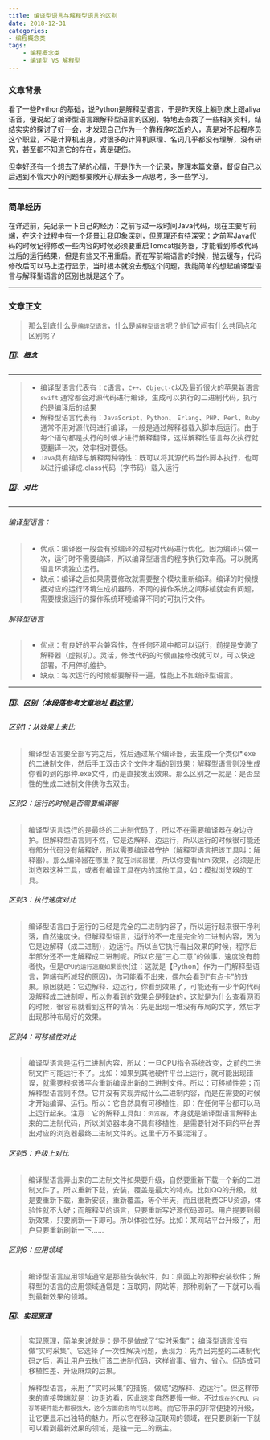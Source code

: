 ```yaml
---
title: 编译型语言与解释型语言的区别
date: 2018-12-31
categories:
- 编程概念类
tags: 
    - 编程概念类
    - 编译型 VS 解释型
---
```

### 文章背景
看了一些Python的基础，说Python是解释型语言，于是昨天晚上躺到床上跟aliya语音，便说起了编译型语言跟解释型语言的区别，特地去查找了一些相关资料，结结实实的探讨了好一会，才发现自己作为一个靠程序吃饭的人，真是对不起程序员这个职业，不是计算机出身，对很多的计算机原理、名词几乎都没有理解，没有研究，甚至都不知道它的存在，真是硬伤。

但幸好还有一个想去了解的心情，于是作为一个记录，整理本篇文章，督促自己以后遇到不管大小的问题都要敞开心扉去多一点思考，多一些学习。
<!--more-->
***
### 简单经历
在详述前，先记录一下自己的经历：之前写过一段时间Java代码，现在主要写前端，在这个过程中有一个场景让我印象深刻，但原理还有待深究：之前写Java代码的时候记得修改一些内容的时候必须要重启Tomcat服务器，才能看到修改代码过后的运行结果，但是有些又不用重启。而在写前端语言的时候，抛去缓存，代码修改后可以马上运行显示，当时根本就没去想这个问题，我能简单的想起编译型语言与解释型语言的区别也就是这个了。
***
### 文章正文
>那么到底什么是`编译型语言`，什么是`解释型语言`呢？他们之间有什么共同点和区别呢？
##### 1️⃣、概念
***
>+ 编译型语言代表有：`C`语言，`C++`、`Object-C`以及最近很火的苹果新语言`swift`
通常都会对源代码进行编译，生成可以执行的二进制代码，执行的是编译后的结果
>+ 解释型语言代表有：`JavaScript`、`Python`、
`Erlang`、`PHP`、`Perl`、`Ruby`
通常不用对源代码进行编译，一般是通过解释器载入脚本后运行。由于每个语句都是执行的时候才进行解释翻译，这样解释性语言每次执行就要翻译一次，效率相对要低。
>+ `Java`具有编译与解释两种特性：既可以将其源代码当作脚本执行，也可以进行编译成.class代码（字节码）载入运行
##### 2️⃣、对比
***
###### 编译型语言：
>+ 优点：编译器一般会有预编译的过程对代码进行优化。因为编译只做一次，运行时不需要编译，所以编译型语言的程序执行效率高。可以脱离语言环境独立运行。
>+ 缺点：编译之后如果需要修改就需要整个模块重新编译。编译的时候根据对应的运行环境生成机器码，不同的操作系统之间移植就会有问题，需要根据运行的操作系统环境编译不同的可执行文件。
###### 解释型语言
>+ 优点：有良好的平台兼容性，在任何环境中都可以运行，前提是安装了解释器（虚拟机）。灵活，修改代码的时候直接修改就可以，可以快速部署，不用停机维护。
>+ 缺点：每次运行的时候都要解释一遍，性能上不如编译型语言。
***
##### 3️⃣、区别（本段落参考文章地址 戳[这里](https://www.jianshu.com/p/f726e4766ac7)）
###### 区别1：从效果上来比
>编译型语言要全部写完之后，然后通过某个编译器，去生成一个类似*.exe的二进制文件，然后手工双击这个文件才看的到效果；解释型语言则没生成你看的到的那种.exe文件，而是直接发出效果。那么区别之一就是：是否显性的生成二进制文件供你去双击。
###### 区别2：运行的时候是否需要编译器
>编译型语言运行的是最终的二进制代码了，所以不在需要编译器在身边守护。但解释型语言则不然，它是边解释、边运行，所以运行的时候很可能还有部分代码没有解释好，所以需要编译器守护（解释型语言把该工具叫：解释器）。那么编译器在哪里？就在`浏览器`里，所以你要看html效果，必须是用浏览器这种工具，或者有编译工具在内的其他工具，如：模拟浏览器的工具。
###### 区别3：执行速度对比
>编译型语言由于运行的已经是完全的二进制内容了，所以运行起来很干净利落，自然速度快。但解释型语言，运行的不一定是完全的二进制内容，因为它是边解释（成二进制），边运行。所以当它执行看出效果的时候，程序后半部分还不一定解释成二进制呢。所以它是“三心二意”的做事，速度没有前者快，但是`CPU的运行速度如果很快`(注：这就是【Python】作为一门解释型语言，弊端有所减轻的原因)，你可能看不出来，偶尔会看到“有点卡”的效果。原因就是：它边解释、边运行，你看到效果了，可能还有一少半的代码没解释成二进制呢，所以你看到的效果会是残缺的，这就是为什么查看网页的时候，很容易就看到这样的情况：先是出现一堆没有布局的文字，然后才出现那种布局好的效果。
###### 区别4：可移植性对比
>编译型语言是运行二进制内容，所以：一旦CPU指令系统改变，之前的二进制文件可能运行不了。比如：如果到其他硬件平台上运行，就可能出现错误，就需要根据该平台重新编译出新的二进制文件。所以：可移植性差；而解释型语言则不然。它并没有实现弄成什么二进制内容，而是在需要的时候才开始编译、运行。所以：它自然具有可移植性，即：在任何平台都可以马上运行起来。注意：它的解释工具如：`浏览器`，本身就是编译型语言解释出来的二进制代码，所以浏览器本身不具有移植性，是需要针对不同的平台弄出对应的浏览器最终二进制文件的。这里千万不要混淆了。
###### 区别5：升级上对比
>编译型语言弄出来的二进制文件如果要升级，自然要重新下载一个新的二进制文件了。所以重新下载，安装，覆盖是最大的特点。比如QQ的升级，就是要重新下载，重新安装，重新覆盖，等个半天，而且很耗费CPU资源，体验性就不大好；而解释型的语言，只要重新写好源代码即可。用户提要到最新效果，只要刷新一下即可。所以体验性好。比如：某网站平台升级了，用户只要重新刷新一下......
###### 区别6：应用领域
>编译型语言应用领域通常是那些安装软件，如：桌面上的那种安装软件；解释型的语言的应用领域通常是：互联网，网站等，那种刷新了一下就可以看到最新效果的领域。
##### 4️⃣、实现原理
>实现原理，简单来说就是：是不是做成了“实时采集”；
>编译型语言没有做“实时采集”。它选择了一次性解决问题，表现为：先弄出完整的二进制代码之后，再让用户去执行该二进制代码，这样省事、省力、省心。但造成可移植性差、升级麻烦的后果。

>解释型语言，采用了“实时采集”的措施，做成“边解释、边运行”。但这样带来的直接弊端就是：边走边看，因此速度自然要慢一些。不过`现在的CPU、内存等硬件能力都很强大，这个方面的影响可以忽略`。而它带来的非常便捷的升级，让它更显示出独特的魅力。所以它在移动互联网的领域，在只要刷新一下就可以看到最新效果的领域，是独一无二的霸主。

